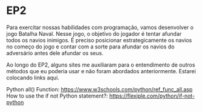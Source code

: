 # EP2
Para exercitar nossas habilidades com programação, vamos desenvolver o jogo Batalha Naval.  Nesse jogo, o objetivo do jogador é tentar afundar todos os navios inimigos. É preciso posicionar estrategicamente os navios no começo do jogo e contar com a sorte para afundar os navios do adversário antes dele afundar os seus.

Ao longo do EP2, alguns sites me auxiliaram para o entendimento de outros métodos que eu poderia usar e não foram abordados anteriormente. Estarei colocando links aqui.

Python all() Function: https://www.w3schools.com/python/ref_func_all.asp
How to use the if not Python statement?: https://flexiple.com/python/if-not-python

